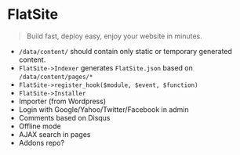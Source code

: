 FlatSite
========

> Build fast, deploy easy, enjoy your website in minutes.

* `/data/content/` should contain only static or temporary generated content.
* `FlatSite->Indexer` generates `FlatSite.json` based on `/data/content/pages/*` 
* `FlatSite->register_hook($module, $event, $function)`
* `FlatSite->Installer`
* Importer (from Wordpress)
* Login with Google/Yahoo/Twitter/Facebook in admin
* Comments based on Disqus
* Offline mode
* AJAX search in pages
* Addons repo?
